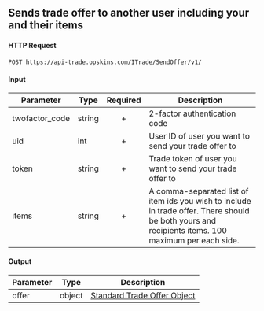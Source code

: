 ## Sends trade offer to another user including your and their items

#### HTTP Request

`POST https://api-trade.opskins.com/ITrade/SendOffer/v1/`

#### Input

Parameter | Type | Required   | Description
--------- | -----| :--------: | -----------
twofactor_code | string | + | 2-factor authentication code
uid | int | + | User ID of user you want to send your trade offer to
token | string | + | Trade token of user you want to send your trade offer to
items | string | + | A comma-separated list of item ids you wish to include in trade offer. There should be both yours and recipients items. 100 maximum per each side.

    
#### Output

Parameter | Type | Description
--------- | -----| -------- 
offer     | object    | [Standard Trade Offer Object](ITrade.md#standard-trade-offer-object)